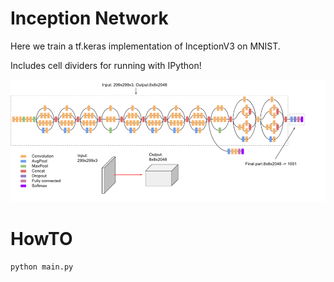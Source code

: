 # Inception Network

Here we train a tf.keras implementation of InceptionV3 on MNIST.

Includes cell dividers for running with IPython!

![](inception.png)

# HowTO

```
python main.py
```
